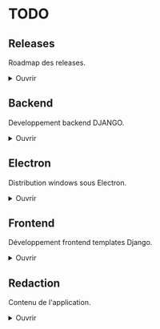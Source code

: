 # TODO


## Releases 
Roadmap des releases.

<details>
<summary>Ouvrir</summary>


### **RELEASE 1.0.0** : Distribution public
Sortie de la version *RELEASE 1.0.0*
- [ ] S'assurer que les fonctions principales n'aient plus de bugs

### **BETA 0.9.1** : Résolution des problèmes lié à l'utilisation
Résoudre les problèmes liés à l'utilisation
- [ ] Faire une cinquantaine de guides

### **BETA 0.9.0** : Test d'utilisation de l'application
Démonstration d'utilisation, experience utilisateur.
- [ ] Faire une cinquantaine de guides

### **BETA 0.8.1** : Résolution des problèmes d'installation
Résoudre les problèmes liés à l'installation
- [ ] Faire en sorte que le script d'installation marche à tous les coups : [Installation de NodeJS](https://github.com/AnthoB-Dev/GPODofus3/issues/1)

### **BETA 0.8.0** : Test d'installation
- Régler les problèmes suivant en priorité:
    - [ ] validateAll envoie vers /app/guide/x/quests/x lorsque c'est le dernier succès de la liste
    - [ ] La topNav bug avec Electron, le toggleOpen galère
    - [ ] S'assurer que lors de la fermeture de l'app via la X le terminal s'arrête (à vérif lorsqu'il y aura le .exe)
    - [x] Faire en sorte que le *validateAll* lors du dernier succès du guide reste sur le dernier succès (probablement doublon avec la ligne de dessus) 
    - [x] Résoudre *Electron Security Warning (Insecure Content-Security-Policy)*
    - [x] L'arrivée sur le guide 4 "**A travers le Krosmoz**" redirige vers */app/guide/4/quests/164/* 
    - [x] L'arrivée sur le guide 169 "**Donjon : Nid du Kwakwa**" redirige vers */app/guide/169/quests/166/*
        Au chargement, les succès sont visiblent puis disparaissent, puis dans la réponse aucune traces de la frame "frame_quests"; Je n'ai d'ailleurs plus de redirection, juste du content missing lors de la disparition
    - [x] Mettre en place la sauvegarde du dernier achievement vu lors des cliques sur ces derniers (Ne sauvegarde que le premier du guide actuellement)
</details>


## Backend
Developpement backend DJANGO.

<details>
<summary>Ouvrir</summary>

### Développer :

- Optimiser le code
    - [ ] Reduire le nombre de redondance et de code inutile
    - [x] Revoir les turbo frames
        - [x] frame_main
        - [x] frame_guides
        - [x] frame_quests
        - [x] quest_frame_achievement_title
        - [x] quest_frame_id
        - [x] frame_objectives
        - [x] frame_achievements
- [ ] Ajouter un toggle pour l'alignement, le mettre en storage.
    - [ ] Mettre en place la logique de visibilité des guides selon l'alignement
- [ ] Mettre en place expect_capture (sur donjon ?)
- [x] Mettre en place la sauvegarde du dernier achievement vu lors des cliques sur ces derniers (Ne sauvegarde que le premier du guide actuellement)
- [x] Créer une fonction pour les navs et les enlever de *guide_detail*
- [x] Finir le peuplement des quêtes dans achievements.json
- [x] Peupler la BDD avec le contenu de achievements.json
- [x] Peupler la BDD avec le contenu de guides.json
- [x] Créer un model "dungeon"
- [x] Penser la mise en place de la navigation.
- [x] Mettre en place Turbo
- [x] Mettre en place la navigation des guides.
- [x] Rendre les barres de navigation fonctionnels
- [x] Electron : actuellement l'ouverture de liens se fait avec une page electron. Je ne le veux pas.
- [x] Mettre en place les validation de quêtes
- [x] Mettre en place la bottom bar de Quêtes
- [x] Modifier les problêmes lié à _validAll_ qui ne peut pas enchainer les toggles (lié à la façon de render la view)
- [x] Mettre en place l'arrivée sur le dernier guide vu
- [x] Mettre en place l'arrivée sur le premier succès non à 100%

### Bogues :

- [ ] Par contre à présent, le toggleCompletion ne refresh pas auto le guide comme il le devrait.
    Les quêtes ne sont pas individuelle, comme j'ai utilisé une quête préalablement utilisée, elle est validée partout où elle est présente, ce qui n'est pas un problème en soit vu qu'un des seul cas de figure où ça aura lieu ce sera dans les différents guides tornades des donjons / tour du monde.
    Par contre, le refresh ne fonctionne que lorsque la quête est validée dans son succès initial
    - [ ] Guide 4 "**A travers le Krosmoz**"  
    - [ ] Guide 169 "**Donjon : Nid du Kwakwa**" 
- [ ] Problemes de "*content missing*" sur le succès "*Tout est en Ordre*" du guide "**Archipel de Valonia - Albuera**" (Vu qu'ici)
- [x] Problèmes à l'arrivée sur les guides 4 et 169
    Les problèmes de redirection puis de content missing étaients liés au fait que ces guides avaient des succès mais pas de quêtes associées.
- [x] Le titre du succès dans quêtes ne se met pas à jour lors des cliques sur un succès différent (c'était du JS enfaite)
</details>


## Electron 
Distribution windows sous Electron.

<details>
<summary>Ouvrir</summary>

### Développer :

- [ ] S'assurer que lors de la fermeture de l'app via la X le terminal s'arrête (à vérif lorsqu'il y aura le .exe)
- [ ] Le *validateAll* sur spam du bouton finit par ralentir un des processus, peut être le *clickNextAchievement*, ou peut être le render de quests    
- [ ] Ajouter un loading screen au lancer
- [ ] Faire en sorte de bien avoir le nom et l'icone de l'app dans le gestionnaire des tâches (peut être que le build résoudra le pb ?)
- [x] Résoudre *Electron Security Warning (Insecure Content-Security-Policy)*
- [x] Regler les gros problèmes de mémoires avec *Electron* (c'était la vidéo)
</details>


## Frontend
Développement frontend templates Django.

<details>
<summary>Ouvrir</summary>

### Développer :

- Optimiser le code 
    - [ ] Vérifier les events js
    - [ ] Améliorer l'accessibilité
        - [ ] Changer la plupart de mes ul / li en divs
        - [ ] Remplir le alt des images
        - [x] Aria label sur les liens
        - [x] Aria label sur les boutons
    - [x] Régler l'erreur *Form submission canceled because the form is not connected*
- [ ] Empecher le *clickNextAchievement* lors de la *dévalidation*
- [ ] Remplacer le pourcentage de progression pour les guides car c'est relativement incompatible avec ma mise en pratique du guide
- [ ] Ajouter des eventlistener sur les fleches gauche et droite pour naviguer dans les *guides*
- [ ] Ajouter des eventlistener sur les fleches du haut et du bas pour naviguer avec la *topNav*
- [ ] Décider quoi faire des pseudo discord, mettre des liens ? Probablement pas
- [ ] Media queries
- [ ] Implémenter d'autres themes
    - [ ] Changer l'image background selon le thème
- [x] Faire en sorte que le *validateAll* lors du dernier succès du guide reste sur le dernier succès (probablement doublon avec la ligne de dessus) 
- [x] Terminer le front
- [x] Comprendre pourquoi #prevision n'existe pas dans les autres guides. (Mauvais format à la redaction)
- [x] Sur hover des succès : faire en sorte que le title prenne toute la hauteur + border radius right 8px
- [x] Update auto des borders selon la complétion
- [x] Update auto des pourcents selon la complétion
- [x] Peupler le front avec les données du back
- [x] Changer les checkbox en un bouton de validation
- [x] Faire le style du drop down de _topNav_
- [x] Mettre en place le passage au succès suivant après un _validateAll_ plutôt que de recliquer sur l'actuel
- [x] Rotate de 180 le caret de _topNav_ lorsque le drop est down
- [x] Enlever la video en background, elle se met à lag dans l'app Electron

### Bogues :

- [ ] Lorsque je selectionne un guide et que je refresh la page, la *topNav* ne revient pas sur le dernier guide vu (scrollIntoView *nav.js*) S:Stocker la pos ?
- [ ] Le *clickCurrentAchievement* lorsqu'il n'y a plus de *nextAchievement* ne fonctionne pas
- [ ] Le background du titre de l'achievement se perd lors du clique sur un achievement si plus de 2 quêtes sont complétés
- [ ] Valider puis dévalider une seule quête cause le même problême: le bouton _validateAll_ ne prends plus la dite quête en compte et valide toute les autres. Ce qui résulte en celle qui a été validée / dévalidée a rester dévalidée à moins de rappuyer sur le _validateAll_
- [x] Le titre du succès dans quêtes ne change pas suite au focus
- [x] Lorsque je valide toute les quêtes individuellement, le bouton _validateAll_ ne se met pas à jour et reste sur valider tout.
- [x] Refaire fonctionner la *topNav* qui est en partie cassé depuis le styling
- [x] Les event listener de click lorsque la _topNav_ est ouverte ne fonctionnent plus (pas?) pour fermer la nav
- Problèmes sur le premier chargement de la page qui ne prends pas le js en compte
    - [x] Le focus sur le premier succès non complété ne se fait pas lors de l'arrivée
    - [x] _validateAll_ ne fonctionne pas
</details>


## Redaction
Contenu de l'application.

<details>
<summary>Ouvrir</summary>

### Rédiger :

- [ ] Combiné les guides ayant pour objectif la complétion d'un donjon
- [ ] Définir les succès concernés sur chaque Guide (actuellement à "**A travers le Krosmoz**")
- [ ] Repenser la structure pour les succès Tour du monde et Tornade des donjons
- [ ] Faire le _README_ de l'app
</details>
